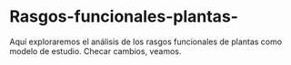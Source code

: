 # Rasgos-funcionales-plantas-
Aquí exploraremos el análisis de los rasgos funcionales de plantas como modelo de estudio. Checar cambios, veamos.

